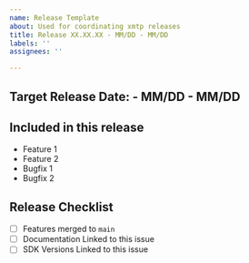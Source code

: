 ```yaml
---
name: Release Template
about: Used for coordinating xmtp releases
title: Release XX.XX.XX - MM/DD - MM/DD
labels: ''
assignees: ''

---
```


## Target Release Date: - MM/DD - MM/DD
<!-- one week range -->

## Included in this release
- Feature 1
- Feature 2
- Bugfix 1
- Bugfix 2

## Release Checklist
- [ ] Features merged to `main`
- [ ] Documentation Linked to this issue
- [ ] SDK Versions Linked to this issue

